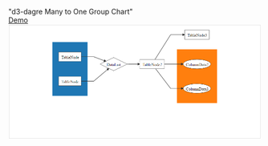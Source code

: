 "d3-dagre Many to One Group Chart" <br />
[Demo](https://jsfiddle.net/pramuz/LtcmotL2/7/) <br />
![Alt text](image/D3_Dagre_Many_to_One_and_One_to_Many.png?raw=true "Optional Title")


